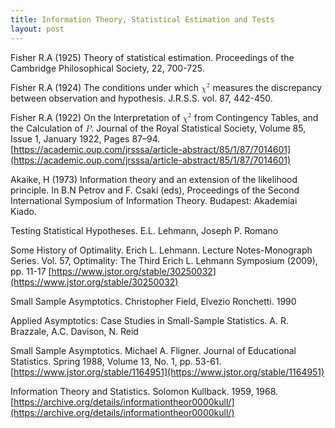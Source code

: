 ```yaml
---
title: Information Theory, Statistical Estimation and Tests
layout: post
---
```


Fisher R.A (1925) Theory of statistical estimation. Proceedings of the Cambridge Philosophical Society, 22, 700-725.

Fisher R.A (1924) The conditions under which <math><msup><mi>χ</mi><mn>2</mn></msup></math> measures the discrepancy between observation and hypothesis. J.R.S.S. vol. 87, 442-450.

Fisher R.A (1922) On the Interpretation of <math><msup><mi>χ</mi><mn>2</mn></msup></math> from Contingency Tables, and the Calculation of <math><mi>P</mi></math>. Journal of the Royal Statistical Society, Volume 85, Issue 1, January 1922, Pages 87–94. [https://academic.oup.com/jrsssa/article-abstract/85/1/87/7014601](https://academic.oup.com/jrsssa/article-abstract/85/1/87/7014601)

Akaike, H (1973) Information theory and an extension of the likelihood principle. In B.N Petrov and F. Csaki (eds), Proceedings of the Second International Symposium of Information Theory. Budapest: Akademiai Kiado.

Testing Statistical Hypotheses. E.L. Lehmann, Joseph P. Romano

Some History of Optimality. Erich L. Lehmann.  Lecture Notes-Monograph Series.  Vol. 57, Optimality: The Third Erich L. Lehmann Symposium (2009), pp. 11-17
[https://www.jstor.org/stable/30250032](https://www.jstor.org/stable/30250032)

Small Sample Asymptotics. Christopher Field, Elvezio Ronchetti. 1990

Applied Asymptotics: Case Studies in Small-Sample Statistics. A. R. Brazzale, A.C. Davison, N. Reid

Small Sample Asymptotics. Michael A. Fligner. Journal of Educational Statistics. Spring 1988, Volume 13, No. 1, pp. 53-61. [https://www.jstor.org/stable/1164951](https://www.jstor.org/stable/1164951)

Information Theory and Statistics. Solomon Kullback.    1959, 1968. [https://archive.org/details/informationtheor0000kull/](https://archive.org/details/informationtheor0000kull/)
